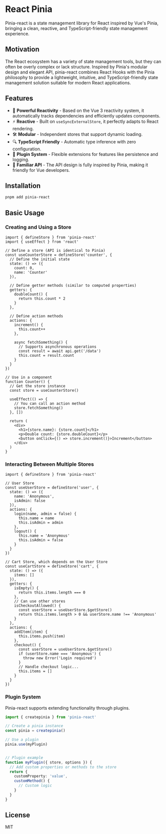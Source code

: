 
# React Pinia

Pinia-react is a state management library for React inspired by Vue's Pinia, bringing a clean, reactive, and TypeScript-friendly state management experience.

[](https://www.npmjs.com/package/pinia-react)
[](https://github.com/your-username/pinia-react/blob/main/LICENSE)

## Motivation

The React ecosystem has a variety of state management tools, but they can often be overly complex or lack structure. Inspired by Pinia's modular design and elegant API, pinia-react combines React Hooks with the Pinia philosophy to provide a lightweight, intuitive, and TypeScript-friendly state management solution suitable for modern React applications.

## Features

  - 🔄 **Powerful Reactivity** - Based on the Vue 3 reactivity system, it automatically tracks dependencies and efficiently updates components.
  - ⚡️ **Reactive** - Built on `useSyncExternalStore`, it perfectly adapts to React rendering.
  - 🛠 **Modular** - Independent stores that support dynamic loading.
  - 🔍 **TypeScript Friendly** - Automatic type inference with zero configuration.
  - 🧩 **Plugin System** - Flexible extensions for features like persistence and logging.
  - 🔀 **Familiar API** - The API design is fully inspired by Pinia, making it friendly for Vue developers.

## Installation

```bash
pnpm add pinia-react
```

## Basic Usage

### Creating and Using a Store

```tsx
import { defineStore } from 'pinia-react'
import { useEffect } from 'react'

// Define a store (API is identical to Pinia)
const useCounterStore = defineStore('counter', {
  // Define the initial state
  state: () => ({
    count: 0,
    name: 'Counter'
  }),
  
  // Define getter methods (similar to computed properties)
  getters: {
    doubleCount() {
      return this.count * 2
    }
  },
  
  // Define action methods
  actions: {
    increment() {
      this.count++
    },
    
    async fetchSomething() {
      // Supports asynchronous operations
      const result = await api.get('/data')
      this.count = result.count
    }
  }
})

// Use in a component
function Counter() {
  // Get the store instance
  const store = useCounterStore()
  
  useEffect(() => {
    // You can call an action method
    store.fetchSomething()
  }, [])
  
  return (
    <div>
      <h1>{store.name}: {store.count}</h1>
      <p>Double count: {store.doubleCount}</p>
      <button onClick={() => store.increment()}>Increment</button>
    </div>
  )
}
```

### Interacting Between Multiple Stores

```tsx
import { defineStore } from 'pinia-react'

// User Store
const useUserStore = defineStore('user', {
  state: () => ({
    name: 'Anonymous',
    isAdmin: false
  }),
  actions: {
    login(name, admin = false) {
      this.name = name
      this.isAdmin = admin
    },
    logout() {
      this.name = 'Anonymous'
      this.isAdmin = false
    }
  }
})

// Cart Store, which depends on the User Store
const useCartStore = defineStore('cart', {
  state: () => ({
    items: []
  }),
  getters: {
    isEmpty() {
      return this.items.length === 0
    },
    // Can use other stores
    isCheckoutAllowed() {
      const userStore = useUserStore.$getStore()
      return this.items.length > 0 && userStore.name !== 'Anonymous'
    }
  },
  actions: {
    addItem(item) {
      this.items.push(item)
    },
    checkout() {
      const userStore = useUserStore.$getStore()
      if (userStore.name === 'Anonymous') {
        throw new Error('Login required')
      }
      // Handle checkout logic...
      this.items = []
    }
  }
})
```

### Plugin System

Pinia-react supports extending functionality through plugins.

```ts
import { createpinia } from 'pinia-react'

// Create a pinia instance
const pinia = createpinia()

// Use a plugin
pinia.use(myPlugin)


// Plugin example
function myPlugin({ store, options }) {
  // Add custom properties or methods to the store
  return {
    customProperty: 'value',
    customMethod() {
      // Custom logic
    }
  }
}
```

## License

MIT
